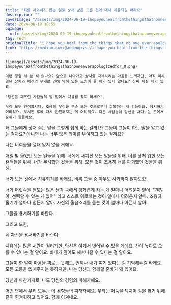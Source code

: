 ```yaml
---
title: "죄를 사과하지 않는 일로 상처 받은 모든 것에 대해 치유되길 바라요"
description: ""
coverImage: "/assets/img/2024-06-19-ihopeyouhealfromthethingsthatnooneeverapologizedfor_0.png"
date: 2024-06-19 18:55
ogImage: 
  url: /assets/img/2024-06-19-ihopeyouhealfromthethingsthatnooneeverapologizedfor_0.png
tag: Tech
originalTitle: "i hope you heal from the things that no one ever apologized for"
link: "https://medium.com/@andengxzs_/i-hope-you-heal-from-the-things-that-no-one-ever-apologized-for-cc48d799e8b6"
---
```



```
![image](/assets/img/2024-06-19-ihopeyouhealfromthethingsthatnooneeverapologizedfor_0.png)

이런 경험 해 본 적 있나요? 앞으로 나아가고 상처를 극복하려는 마음을 느끼지만, 아직 미해결된 상처와 배신의 무게로 인해 막혀 있는 느낌이 들 때가 있지 않나요? 진짜 지칠 때가 있죠.

"당신을 깨뜨린 사람들의 발 밑에서 치유를 찾지 마세요".

우리 모두 인정합시다, 조용히 우리를 부순 모든 것으로부터 회복하는 게 힘들어요. 용서하기 어려워요. 부서진 후에 다시 완전해지는 게 어려워요. 다른 사람들이 당신을 쳐다보는 곳에서 숨쉬기 힘들어요.
```

<div class="content-ad"></div>

왜 그들에게 상처 주는 말을 그렇게 쉽게 하는 걸까요? 그들이 그들이 하는 말을 알고 있는 걸까요? 아니면 나는 너무 많은 의미를 부여하고 있는 걸까요?

나는 너희들을 절대 잊지 않을 거에요.

매일 밤 울었던 모든 일들을 위해. 너에게 새겨진 모든 말들을 위해. 너를 상처 입힌 모든 흔적들을 위해. 너가 무시했던 것들을 위해. 모든 것이 조용히 너를 파괴했던 것들을 위해.

너가 모든 것에서 치유되기를 바래요, 비록 그들 중 아무도 사과하지 않아도요.

<div class="content-ad"></div>

너가 머릿속을 맴도는 많은 생각 속에서 평화롭게 자는 게 얼마나 어려운지 알아. "괜찮아, 선택할 수 있는 게 없어" 라고 스스로 위로하는 것이 얼마나 어려운지 알아. 조용히 울기가 얼마나 힘든지 알아. 자신의 울음소리를 듣는 것이 얼마나 아픈지 알아.

그들을 용서하기를 바란다.

그리고 또한,

네 자신을 용서하기를 바란다.

<div class="content-ad"></div>

치유에는 많은 시간이 걸리지만, 당신은 여기서 벗어날 수 있을 거에요. 산이 높아도 오를 수 있다는 걸 알아요. 바다가 깊어도 헤쳐나갈 수 있다는 걸 알아요.

그들이 한 말이 마음을 찌르는 듯해도, 언제나 내가 여기 있다는 걸 기억해주길 바래요. 모든 고통을 없애주지는 못하지만, 나는 당신과 함께할 준비가 돼 있어요.

당신과 마찬가지로, 나도 당신의 경험의 피해자에요.

어떤 면에서 우리 모두는 이 경험들의 피해자에요. 우리는 어둠을 헤치며 길을 찾기 위해 같이 힘겨워하고 있어요. 함께 이겨내요.
